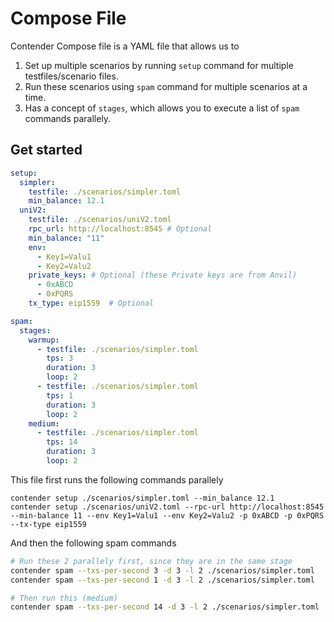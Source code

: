 # Compose File

Contender Compose file is a YAML file that allows us to 

1. Set up multiple scenarios by running `setup` command for multiple testfiles/scenario files.
2. Run these scenarios using `spam` command for multiple scenarios at a time.
3. Has a concept of `stages`, which allows you to execute a list of `spam` commands parallely.

## Get started


```yaml
setup:
  simpler:
    testfile: ./scenarios/simpler.toml
    min_balance: 12.1
  uniV2:
    testfile: ./scenarios/uniV2.toml
    rpc_url: http://localhost:8545 # Optional
    min_balance: "11"
    env:
      - Key1=Valu1
      - Key2=Valu2
    private_keys: # Optional (these Private keys are from Anvil)
      - 0xABCD
      - 0xPQRS
    tx_type: eip1559  # Optional

spam:
  stages:
    warmup:
      - testfile: ./scenarios/simpler.toml
        tps: 3
        duration: 3
        loop: 2
      - testfile: ./scenarios/simpler.toml
        tps: 1
        duration: 3
        loop: 2
    medium:
      - testfile: ./scenarios/simpler.toml
        tps: 14
        duration: 3
        loop: 2
```

This file first runs the following commands parallely

```
contender setup ./scenarios/simpler.toml --min_balance 12.1
contender setup ./scenarios/uniV2.toml --rpc-url http://localhost:8545 --min-balance 11 --env Key1=Valu1 --env Key2=Valu2 -p 0xABCD -p 0xPQRS --tx-type eip1559
```

And then the following spam commands

```bash
# Run these 2 parallely first, since they are in the same stage
contender spam --txs-per-second 3 -d 3 -l 2 ./scenarios/simpler.toml 
contender spam --txs-per-second 1 -d 3 -l 2 ./scenarios/simpler.toml 

# Then run this (medium)
contender spam --txs-per-second 14 -d 3 -l 2 ./scenarios/simpler.toml 

```
